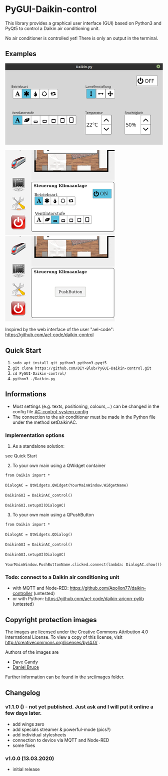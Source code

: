 # PyGUI-Daikin-control

This library provides a graphical user interface (GUI) based on Python3 and PyQt5 to control a Daikin air conditioning unit.

No air conditioner is controlled yet! There is only an output in the terminal.

## Examples

![Example: Dialog](/.docs/example1_dialog.png?raw=true)

![Example: Implementation with Widget](/.docs/example2_implementation.png?raw=true)  ![Example: Implementation with Button (open Dialog)](/.docs/example3_pushbutton.png?raw=true)

Inspired by the web interface of the user "ael-code": https://github.com/ael-code/daikin-control

## Quick Start

1. `sudo apt install git python3 python3-pyqt5`
2. `git clone https://github.com/DIY-Blub/PyGUI-Daikin-control.git`
3. `cd PyGUI-Daikin-control/`
4. `python3 ./Daikin.py`

## Informations

* Most settings (e.g. texts, positioning, colours,...) can be changed in the config file [AC-control-system.config](src/AC-control-system.config)
* The connection to the air conditioner must be made in the Python file under the method setDaikinAC.

### Implementation options

1. As a standalone solution:

see Quick Start

2. To your own main using a QWidget container
```
from Daikin import *

DialogAC = QtWidgets.QWidget(YourMainWindow.WidgetName)

DaikinGUI = DaikinAC_control()

DaikinGUI.setupUI(DialogAC)
```
3. To your own main using a QPushButton
```
from Daikin import *

DialogAC = QtWidgets.QDialog()

DaikinGUI = DaikinAC_control()

DaikinGUI.setupUI(DialogAC)

YourMainWindow.PushButtonName.clicked.connect(lambda: DialogAC.show())
```

### Todo: connect to a Daikin air conditioning unit

* with MQTT and Node-RED: https://github.com/Apollon77/daikin-controller (untested)
* or with Python: https://github.com/ael-code/daikin-aricon-pylib (untested)

## Copyright protection images

The images are licensed under the Creative Commons Attribution 4.0 International License. To view a copy of this license, visit http://creativecommons.org/licenses/by/4.0/ .

Authors of the images are

* [Dave Gandy](https://icon-icons.com/de/pack/Font-Awesome-Icons/936)
* [Daniel Bruce](https://icon-icons.com/de/pack/-Entypo-Icons/1238)

Further information can be found in the src/images folder.

## Changelog
### v1.1.0 () - not yet published. Just ask and I will put it online a few days later.
* add wings zero
* add specials streamer & powerful-mode (pics?)
* add individual stylesheets
* connection to device via MQTT and Node-RED
* some fixes
### v1.0.0 (13.03.2020)
* initial release
